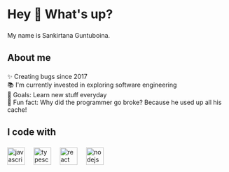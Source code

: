 <h1 align="left">Hey 👋 What's up?</h1>

###

<p align="left">My name is Sankirtana Guntuboina.</p>

###

<h2 align="left">About me</h2>

###

<p align="left">✨ Creating bugs since 2017<br>📚 I'm currently invested in exploring software engineering<br>🎯 Goals: Learn new stuff everyday<br>🎲 Fun fact: Why did the programmer go broke? Because he used up all his cache!</p>

###

<h2 align="left">I code with</h2>

###

<div align="left">
  <img src="https://cdn.jsdelivr.net/gh/devicons/devicon/icons/javascript/javascript-original.svg" height="40" alt="javascript logo"  />
  <img width="12" />
  <img src="https://cdn.jsdelivr.net/gh/devicons/devicon/icons/typescript/typescript-original.svg" height="40" alt="typescript logo"  />
  <img width="12" />
  <img src="https://cdn.jsdelivr.net/gh/devicons/devicon/icons/react/react-original.svg" height="40" alt="react logo"  />
  <img width="12" />
  <img src="https://cdn.jsdelivr.net/gh/devicons/devicon/icons/nodejs/nodejs-original.svg" height="40" alt="nodejs logo"  />
</div>

###
